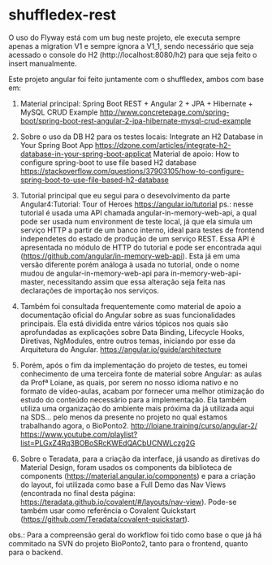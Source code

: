 # shuffledex-rest

O uso do Flyway está com um bug neste projeto, ele executa sempre apenas a
migration V1 e sempre ignora a V1_1, sendo necessário que seja acessado o
console do H2 (http://localhost:8080/h2) para que seja feito o insert manualmente.

Este projeto angular foi feito juntamente com o shuffledex, ambos com base em:
  
1) Material principal: Spring Boot REST + Angular 2 + JPA + Hibernate +
MySQL CRUD Example
http://www.concretepage.com/spring-boot/spring-boot-rest-angular-2-jpa-hibernate-mysql-crud-example

2) Sobre o uso da DB H2 para os testes locais: Integrate an H2 Database
in Your Spring Boot App
https://dzone.com/articles/integrate-h2-database-in-your-spring-boot-applicat
Material de apoio: How to configure spring-boot to use file based H2
database
https://stackoverflow.com/questions/37903105/how-to-configure-spring-boot-to-use-file-based-h2-database

3) Tutorial principal que eu segui para o desevolvimento da parte
Angular4:Tutorial: Tour of Heroes
https://angular.io/tutorial
ps.: nesse tutorial é usada uma API chamada angular-in-memory-web-api,
a qual pode ser usada num environment de teste local, já que ela simula
um serviço HTTP a partir de um banco interno, ideal para testes de
frontend independetes do estado de produção de um serviço REST. Essa
API é apresentada no módulo de HTTP do tutorial e pode ser encontrada
aqui (https://github.com/angular/in-memory-web-api). Esta já em uma
versão diferente porém análoga à usada no tutorial, onde o nome mudou
de angular-in-memory-web-api para in-memory-web-api-master,
necessitando assim que essa alteração seja feita nas declarações de
importação nos serviços.

4) Também foi consultada frequentemente como material de apoio a
documentação oficial do Angular sobre as suas funcionalidades
principais. Ela está dividida entre vários tópicos nos quais são
aprofundadas as explicações sobre Data Binding, Lifecycle Hooks,
Diretivas, NgModules, entre outros temas, iniciando por esse da
Arquitetura do Angular.
https://angular.io/guide/architecture

5) Porém, após o fim da implementação do projeto de testes, eu tomei
conhecimento de uma terceira fonte de material sobre Angular: as aulas
da Profª Loiane, as quais, por serem no nosso idioma nativo e no
formato de vídeo-aulas, acabam por fornecer uma melhor otimização do
estudo do conteúdo necessário para a implementação. Ela também utiliza
uma organização do ambiente mais próxima da já utilizada aqui na SDS...
pelo menos da presente no projeto no qual estamos trabalhando agora, o
BioPonto2.
http://loiane.training/curso/angular-2/
https://www.youtube.com/playlist?list=PLGxZ4Rq3BOBoSRcKWEdQACbUCNWLczg2G

6) Sobre o Teradata, para a criação da interface, já usando as
diretivas do Material Design, foram usados os components da biblioteca
de components (https://material.angular.io/components) e para a criação
do layout, foi utilizada como base a Full Demo das Nav Views
(encontrada no final desta página: https://teradata.github.io/covalent/#/layouts/nav-view).
Pode-se também usar como referência o Covalent Quickstart (https://github.com/Teradata/covalent-quickstart).  

obs.: Para a compreensão geral do workflow foi tido como base o que já
há commitado na SVN do projeto BioPonto2, tanto para o frontend, quanto
para o backend.
